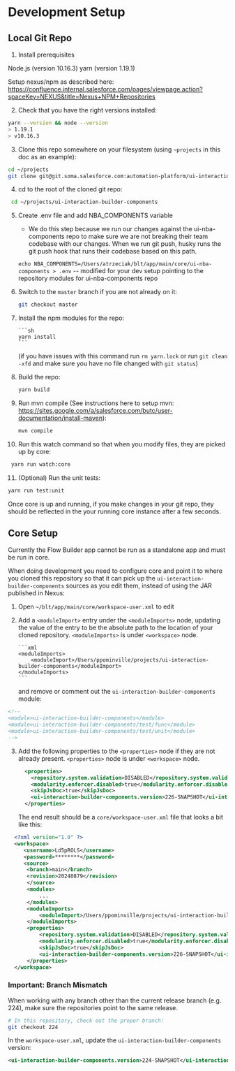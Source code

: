 # Development Setup

## Local Git Repo

1. Install prerequisites

Node.js (version 10.16.3)
yarn (version 1.19.1)

Setup nexus/npm as described here: https://confluence.internal.salesforce.com/pages/viewpage.action?spaceKey=NEXUS&title=Nexus+NPM+Repositories

2. Check that you have the right versions installed:

```sh
yarn --version && node --version
> 1.19.1
> v10.16.3
```

3. Clone this repo somewhere on your filesystem (using `~projects` in this doc as an example):

```sh
cd ~/projects
git clone git@git.soma.salesforce.com:automation-platform/ui-interaction-builder-components.git
```

4. cd to the root of the cloned git repo:

```sh
 cd ~/projects/ui-interaction-builder-components
```

5.  Create .env file and add NBA_COMPONENTS variable

    -   We do this step because we run our changes against the ui-nba-components repo to make sure we are not breaking
        their team codebase with our changes. When we run git push, husky runs the git push hook that runs their codebase based on this path.

    `echo NBA_COMPONENTS=/Users/atrzeciak/blt/app/main/core/ui-nba-components > .env`
    -- modified for your dev setup pointing to the repository modules for ui-nba-components repo

6.  Switch to the `master` branch if you are not already on it:

    ```sh
    git checkout master
    ```

7.  Install the npm modules for the repo:

        ```sh
        yarn install
        ```

    (if you have issues with this command run `rm yarn.lock` or run `git clean -xfd` and make sure you have no file changed with `git status`)

8.  Build the repo:

    ```sh
    yarn build
    ```

9.  Run mvn compile (See instructions here to setup mvn: https://sites.google.com/a/salesforce.com/butc/user-documentation/install-maven):

    ```sh
    mvn compile
    ```

10. Run this watch command so that when you modify files, they are picked up by core:

```sh
 yarn run watch:core
```

11. (Optional) Run the unit tests:

```sh
yarn run test:unit
```

Once core is up and running, if you make changes in your git repo, they should be reflected in the your running core instance after a few seconds.

## Core Setup

Currently the Flow Builder app cannot be run as a standalone app and must be run in core.

When doing development you need to configure core and point it to where you cloned this repository so that it can pick up the `ui-interaction-builder-components` sources as you edit them, instead of using the JAR published in Nexus:

1.  Open `~/blt/app/main/core/workspace-user.xml` to edit

2.  Add a `<moduleImport>` entry under the `<moduleImports>` node, updating the value of the entry to be the absolute path to the location of your cloned repository. `<moduleImports>` is under `<workspace>` node.

        ```xml
        <moduleImports>
            <moduleImport>/Users/ppominville/projects/ui-interaction-builder-components</moduleImport>
        </moduleImports>
        ```

    and remove or comment out the `ui-interaction-builder-components` module:

```xml
<!--
<module>ui-interaction-builder-components</module>
<module>ui-interaction-builder-components/test/func</module>
<module>ui-interaction-builder-components/test/unit</module>
-->
```

3.  Add the following properties to the `<properties>` node if they are not already present.
    `<properties>` node is under `<workspace>` node.

    ```xml
      <properties>
        <repository.system.validation>DISABLED</repository.system.validation>
        <modularity.enforcer.disabled>true</modularity.enforcer.disabled>
        <skipJsDoc>true</skipJsDoc>
        <ui-interaction-builder-components.version>226-SNAPSHOT</ui-interaction-builder-components.version>
      </properties>
    ```

    The end result should be a `core/workspace-user.xml` file that looks a bit like this:

```xml
  <?xml version="1.0" ?>
  <workspace>
     <username>Ld5pROLS</username>
     <password>********</password>
     <source>
      <branch>main</branch>
      <revision>20240879</revision>
      </source>
      <modules>
          ...
      </modules>
      <moduleImports>
          <moduleImport>/Users/ppominville/projects/ui-interaction-builder-components</moduleImport>
      </moduleImports>
      <properties>
          <repository.system.validation>DISABLED</repository.system.validation>
          <modularity.enforcer.disabled>true</modularity.enforcer.disabled>
          <skipJsDoc>true</skipJsDoc>
          <ui-interaction-builder-components.version>226-SNAPSHOT</ui-interaction-builder-components.version>
      </properties>
  </workspace>
```

### **Important**: Branch Mismatch

When working with any branch other than the current release branch (e.g. 224), make sure the repositories point to the same release.

```sh
# In this repository, check out the proper branch:
git checkout 224
```

In the `workspace-user.xml`, update the `ui-interaction-builder-components` version:

```xml
<ui-interaction-builder-components.version>224-SNAPSHOT</ui-interaction-builder-components.version>
```
